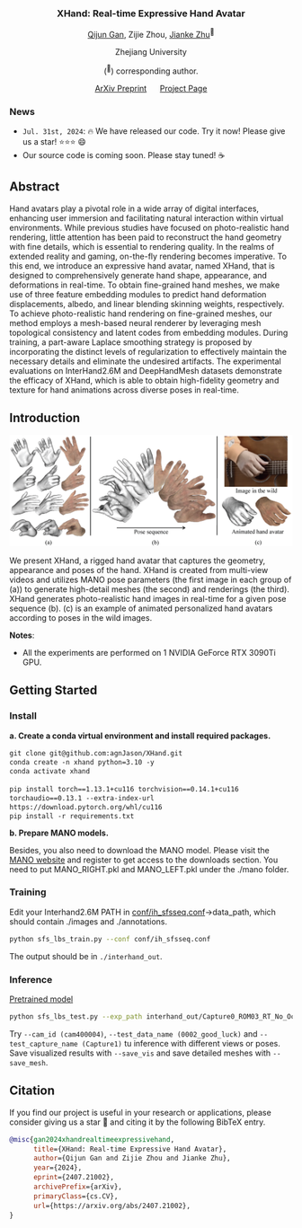 <div align="center">

<h3>XHand: Real-time Expressive Hand Avatar</h3>

[Qijun Gan](https://github.com/agnJason), Zijie Zhou, [Jianke Zhu](https://scholar.google.cz/citations?user=SC-WmzwAAAAJ)<sup>:email:</sup>
 
Zhejiang University

(<sup>:email:</sup>) corresponding author.

[ArXiv Preprint](https://arxiv.org/abs/2407.21002) &nbsp;&nbsp;&nbsp;&nbsp; [Project Page](https://agnjason.github.io/XHand-page/) 

</div>

### News
* `Jul. 31st, 2024`: 🔥 We have released our code. Try it now! Please give us a star! ⭐️⭐️⭐️ 😄
* Our source code is coming soon. Please stay tuned! ☕️

## Abstract

Hand avatars play a pivotal role in a wide array of digital interfaces, enhancing user immersion and facilitating natural interaction within virtual environments. While previous studies have focused on photo-realistic hand rendering, little attention has been paid to reconstruct the hand geometry with fine details, which is essential to rendering quality. In the realms of extended reality and gaming, on-the-fly rendering becomes imperative. To this end, we introduce an expressive hand avatar, named XHand, that is designed to comprehensively generate hand shape, appearance, and deformations in real-time. To obtain fine-grained hand meshes, we make use of three feature embedding modules to predict hand deformation displacements, albedo, and linear blending skinning weights, respectively. To achieve photo-realistic hand rendering on fine-grained meshes, our method employs a mesh-based neural renderer by leveraging mesh topological consistency and latent codes from embedding modules. During training, a part-aware Laplace smoothing strategy is proposed by incorporating the distinct levels of regularization to effectively maintain the necessary details and eliminate the undesired artifacts. The experimental evaluations on InterHand2.6M and DeepHandMesh datasets demonstrate the efficacy of XHand, which is able to obtain high-fidelity geometry and texture for hand animations across diverse poses in real-time.

## Introduction

![framework](assets/teaser.png "framework")
<div align="center-align">We present XHand, a rigged hand avatar that captures the  geometry, appearance and poses of the hand. XHand is created from multi-view videos and utilizes MANO pose parameters (the first image in each group of (a)) to generate high-detail meshes (the second) and renderings (the third). XHand generates photo-realistic hand images in real-time for a given pose sequence (b). (c) is an example of animated personalized hand avatars according to poses in the wild images.</div>

**Notes**: 

- All the experiments are performed on 1 NVIDIA GeForce RTX 3090Ti GPU.


## Getting Started

### Install 

**a. Create a conda virtual environment and install required packages.**
```shell
git clone git@github.com:agnJason/XHand.git
conda create -n xhand python=3.10 -y
conda activate xhand

pip install torch==1.13.1+cu116 torchvision==0.14.1+cu116 torchaudio==0.13.1 --extra-index-url https://download.pytorch.org/whl/cu116
pip install -r requirements.txt
```

**b. Prepare MANO models.**

Besides, you also need to download the MANO model. Please visit the [MANO website](https://mano.is.tue.mpg.de/) and register to get access to the downloads section. You need to put MANO_RIGHT.pkl and MANO_LEFT.pkl under the ./mano folder.

### Training
Edit your Interhand2.6M PATH in [conf/ih_sfsseq.conf](conf/ih_sfsseq.conf)->data_path, which should contain ./images and ./annotations.
```bash
python sfs_lbs_train.py --conf conf/ih_sfsseq.conf
```
The output should be in `./interhand_out`.

### Inference
[Pretrained model](https://drive.google.com/file/d/1xDtMKb08aNDarDPSBOQzpTfXrF8aR5uA/view?usp=sharing)
```bash
python sfs_lbs_test.py --exp_path interhand_out/Capture0_ROM03_RT_No_Occlusion/xhand
```
Try `--cam_id (cam400004)`, `--test_data_name (0002_good_luck)` and `--test_capture_name (Capture1)` tu inference with different views or poses. Save visualized results with `--save_vis` and save detailed meshes with `--save_mesh`.

## Citation
If you find our project is useful in your research or applications, please consider giving us a star 🌟 and citing it by the following BibTeX entry.
```bibtex
@misc{gan2024xhandrealtimeexpressivehand,
      title={XHand: Real-time Expressive Hand Avatar}, 
      author={Qijun Gan and Zijie Zhou and Jianke Zhu},
      year={2024},
      eprint={2407.21002},
      archivePrefix={arXiv},
      primaryClass={cs.CV},
      url={https://arxiv.org/abs/2407.21002}, 
}
```
